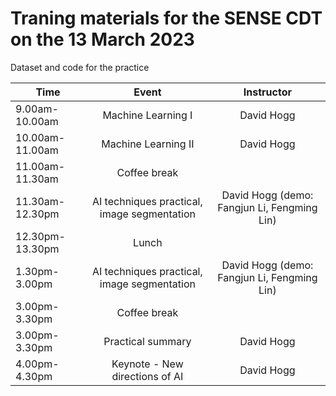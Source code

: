 # Traning materials for the SENSE CDT on the 13 March 2023

Dataset and code for the practice

| Time | Event     | Instructor     |
| ---------- | :-----------:  | :-----------: |
| 9.00am-10.00am   | Machine Learning I     | David Hogg      |
| 10.00am-11.00am   | Machine Learning II     | David Hogg      |
| 11.00am-11.30am   | Coffee break     |     |
| 11.30am-12.30pm   | AI techniques practical, image segmentation     | David Hogg (demo: Fangjun Li, Fengming Lin)     |
| 12.30pm-13.30pm   | Lunch     |      |
| 1.30pm-3.00pm   | AI techniques practical, image segmentation     | David Hogg (demo: Fangjun Li, Fengming Lin)     |
| 3.00pm-3.30pm   | Coffee break     |     |
| 3.00pm-3.30pm   | Practical summary     |   David Hogg  |
| 4.00pm-4.30pm   | Keynote - New directions of AI    |   David Hogg  |



